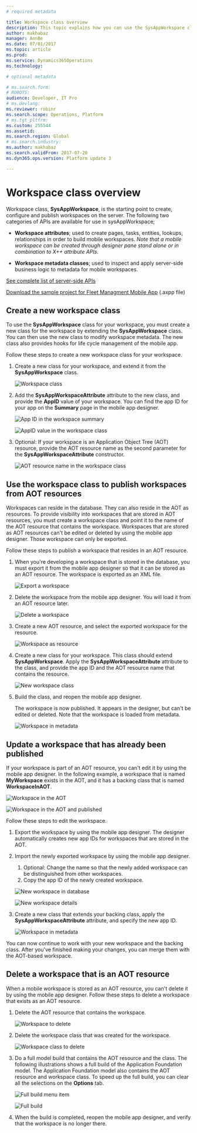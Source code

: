 ```yaml
---
# required metadata

title: Workspace class overview
description: This topic explains how you can use the SysAppWorkspace class to configure and publish workspaces on the server. 
author: makhabaz
manager: AnnBe
ms.date: 07/01/2017
ms.topic: article
ms.prod: 
ms.service: Dynamics365Operations
ms.technology: 

# optional metadata

# ms.search.form: 
# ROBOTS: 
audience: Developer, IT Pro
# ms.devlang: 
ms.reviewer: robinr
ms.search.scope: Operations, Platform
# ms.tgt_pltfrm: 
ms.custom: 255544
ms.assetid: 
ms.search.region: Global
# ms.search.industry: 
ms.author: makhabaz
ms.search.validFrom: 2017-07-20
ms.dyn365.ops.version: Platform update 3

---
```


# Workspace class overview

Workspace class, **SysAppWorkspace**, is the starting point to create, configure and publish workspaces on the server. The following two categories of APIs are available for use in sysAppWorkspace;

+ **Workspace attributes**; used to create pages, tasks, entities, lookups, relationships in order to build mobile workspaces. *Note that a mobile workspace can be created through designer pane stand alone or in combination to X++ attribute APIs.*

+ **Workspace metadata classes**; used to inspect and apply server-side business logic to metadata for mobile workspaces. 

[See complete list of server-side APIs](mobile-workspace-server-apis.md)

[Download the sample project for Fleet Managment Mobile App](https://github.com/Microsoft/Dynamics365-for-Operations-mobile-FleetManagementSamples) (.axpp file)

## Create a new workspace class
To use the **SysAppWorkspace** class for your workspace, you must create a new class for the workspace by extending the **SysAppWorkspace** class. You can then use the new class to modify workspace metadata. The new class also provides hooks for life cycle management of the mobile app.

Follow these steps to create a new workspace class for your workspace.

1. Create a new class for your workspace, and extend it from the **SysAppWorkspace** class.

    ![Workspace class](media/workspace-api/WorkspaceClass.png)

2. Add the **SysAppWorkspaceAttribute** attribute to the new class, and provide the **AppID** value of your workspace. You can find the app ID for your app on the **Summary** page in the mobile app designer.

    ![App ID in the workspace summary](media/workspace-api/workspaceSummary.png)

    ![AppID value in the workspace class](media/workspace-api/WorkspaceClassWithAppId.png)

3. Optional: If your workspace is an Application Object Tree (AOT) resource, provide the AOT resource name as the second parameter for the **SysAppWorkspaceAttribute** constructor.

    ![AOT resource name in the workspace class](media/workspace-api/WorkspaceClassWithAOTResource.png)

## Use the workspace class to publish workspaces from AOT resources
Workspaces can reside in the database. They can also reside in the AOT as resources. To provide visibility into workspaces that are stored in AOT resources, you must create a workspace class and point it to the name of the AOT resource that contains the workspace. Workspaces that are stored as AOT resources can't be edited or deleted by using the mobile app designer. Those workspace can only be exported.

Follow these steps to publish a workspace that resides in an AOT resource.

1. When you're developing a workspace that is stored in the database, you must export it from the mobile app designer so that it can be stored as an AOT resource. The workspace is exported as an XML file.

    ![Export a workspace](media/workspace-api/ExportWorkspace.png)

2. Delete the workspace from the mobile app designer. You will load it from an AOT resource later.

    ![Delete a workspace](media/workspace-api/DeleteWorkspace.png)

3. Create a new AOT resource, and select the exported workspace for the resource.

    ![Workspace as resource](media/workspace-api/WorkspaceAsResource.png)

4. Create a new class for your workspace. This class should extend **SysAppWorkspace**. Apply the **SysAppWorkspaceAttribute** attribute to the class, and provide the app ID and the AOT resource name that contains the resource.

    ![New workspace class](media/workspace-api/NewWorkspaceClass.png)

5. Build the class, and reopen the mobile app designer.

    The workspace is now published. It appears in the designer, but can't be edited or deleted. Note that the workspace is loaded from metadata.

    ![Workspace in metadata](media/workspace-api/WorkspaceInMetadata.png)

## Update a workspace that has already been published
If your workspace is part of an AOT resource, you can't edit it by using the mobile app designer. In the following example, a workspace that is named **MyWorkspace** exists in the AOT, and it has a backing class that is named **WorkspaceInAOT**.

![Workspace in the AOT](media/workspace-api/UpdateWorkspaceInAOT.png)

![Workspace in the AOT and published](media/workspace-api/UpdateWorkspaceInAOTAndPublished.png)

Follow these steps to edit the workspace.

1. Export the workspace by using the mobile app designer. The designer automatically creates new app IDs for workspaces that are stored in the AOT.
2. Import the newly exported workspace by using the mobile app designer.

    1. Optional: Change the name so that the newly added workspace can be distinguished from other workspaces.
    2. Copy the app ID of the newly created workspace.

    ![New workspace in database](media/workspace-api/UpdateWorkspaceNewWorkspace.png)

    ![New workspace details](media/workspace-api/UpdateWorkspaceNewWorkspaceDetails.png)

3. Create a new class that extends your backing class, apply the **SysAppWorkspaceAttribute** attribute, and specify the new app ID.

    ![Workspace in metadata](media/workspace-api/UpdateWorkspaceNewWorkspaceClass.png)

You can now continue to work with your new workspace and the backing class. After you've finished making your changes, you can merge them with the AOT-based workspace.

## Delete a workspace that is an AOT resource
When a mobile workspace is stored as an AOT resource, you can't delete it by using the mobile app designer. Follow these steps to delete a workspace that exists as an AOT resource.

1. Delete the AOT resource that contains the workspace.

    ![Workspace to delete](media/workspace-api/WorkspaceAsResourceToBeDeleted.png)

2. Delete the workspace class that was created for the workspace.

    ![Workspace class to delete](media/workspace-api/WorkspaceClassToBeDeleted.png)

3. Do a full model build that contains the AOT resource and the class. The following illustrations shows a full build of the Application Foundation model. The Application Foundation model also contains the AOT resource and workspace class. To speed up the full build, you can clear all the selections on the **Options** tab.

    ![Full build menu item](media/workspace-api/FullBuildMenuItem.png)

    ![Full build](media/workspace-api/FullBuild.png)

4. When the build is completed, reopen the mobile app designer, and verify that the workspace is no longer there.

